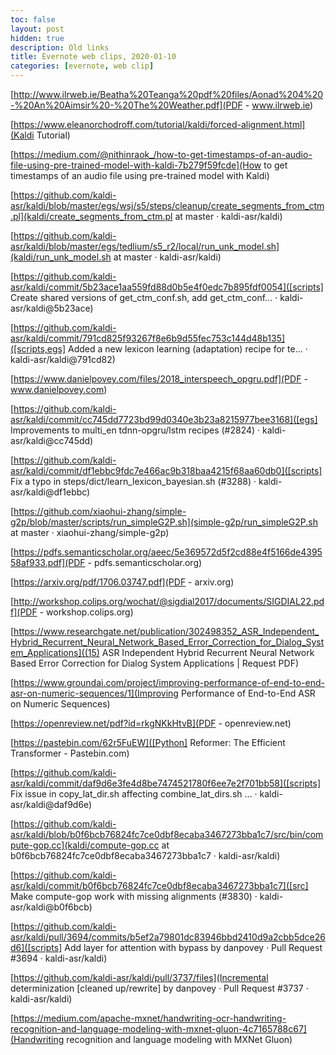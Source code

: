 ```yaml
---
toc: false
layout: post
hidden: true
description: Old links
title: Evernote web clips, 2020-01-10
categories: [evernote, web clip]
---
```


[http://www.ilrweb.ie/Beatha%20Teanga%20pdf%20files/Aonad%204%20-%20An%20Aimsir%20-%20The%20Weather.pdf](PDF - www.ilrweb.ie)

[https://www.eleanorchodroff.com/tutorial/kaldi/forced-alignment.html](Kaldi Tutorial)

[https://medium.com/@nithinraok_/how-to-get-timestamps-of-an-audio-file-using-pre-trained-model-with-kaldi-7b279f59fcde](How to get timestamps of an audio file using pre-trained model with Kaldi)

[https://github.com/kaldi-asr/kaldi/blob/master/egs/wsj/s5/steps/cleanup/create_segments_from_ctm.pl](kaldi/create_segments_from_ctm.pl at master · kaldi-asr/kaldi)

[https://github.com/kaldi-asr/kaldi/blob/master/egs/tedlium/s5_r2/local/run_unk_model.sh](kaldi/run_unk_model.sh at master · kaldi-asr/kaldi)

[https://github.com/kaldi-asr/kaldi/commit/5b23ace1aa559fd88d0b5e4f0edc7b895fdf0054]([scripts] Create shared versions of get_ctm_conf.sh, add get_ctm_conf… · kaldi-asr/kaldi@5b23ace)

[https://github.com/kaldi-asr/kaldi/commit/791cd825f93267f8e6b9d55fec753c144d48b135]([scripts,egs] Added a new lexicon learning (adaptation) recipe for te… · kaldi-asr/kaldi@791cd82)

[https://www.danielpovey.com/files/2018_interspeech_opgru.pdf](PDF - www.danielpovey.com)

[https://github.com/kaldi-asr/kaldi/commit/cc745dd7723bd99d0340e3b23a8215977bee3168]([egs] Improvements to multi_en tdnn-opgru/lstm recipes (#2824) · kaldi-asr/kaldi@cc745dd)

[https://github.com/kaldi-asr/kaldi/commit/df1ebbc9fdc7e466ac9b318baa4215f68aa60db0]([scripts] Fix a typo in steps/dict/learn_lexicon_bayesian.sh (#3288) · kaldi-asr/kaldi@df1ebbc)

[https://github.com/xiaohui-zhang/simple-g2p/blob/master/scripts/run_simpleG2P.sh](simple-g2p/run_simpleG2P.sh at master · xiaohui-zhang/simple-g2p)

[https://pdfs.semanticscholar.org/aeec/5e369572d5f2cd88e4f5166de439558af933.pdf](PDF - pdfs.semanticscholar.org)

[https://arxiv.org/pdf/1706.03747.pdf](PDF - arxiv.org)

[http://workshop.colips.org/wochat/@sigdial2017/documents/SIGDIAL22.pdf](PDF - workshop.colips.org)

[https://www.researchgate.net/publication/302498352_ASR_Independent_Hybrid_Recurrent_Neural_Network_Based_Error_Correction_for_Dialog_System_Applications]((15) ASR Independent Hybrid Recurrent Neural Network Based Error Correction for Dialog System Applications | Request PDF)

[https://www.groundai.com/project/improving-performance-of-end-to-end-asr-on-numeric-sequences/1](Improving Performance of End-to-End ASR on Numeric Sequences)

[https://openreview.net/pdf?id=rkgNKkHtvB](PDF - openreview.net)

[https://pastebin.com/62r5FuEW]([Python] Reformer: The Efficient Transformer - Pastebin.com)

[https://github.com/kaldi-asr/kaldi/commit/daf9d6e3fe4d8be7474521780f6ee7e2f701bb58]([scripts] Fix issue in copy_lat_dir.sh affecting combine_lat_dirs.sh … · kaldi-asr/kaldi@daf9d6e)

[https://github.com/kaldi-asr/kaldi/blob/b0f6bcb76824fc7ce0dbf8ecaba3467273bba1c7/src/bin/compute-gop.cc](kaldi/compute-gop.cc at b0f6bcb76824fc7ce0dbf8ecaba3467273bba1c7 · kaldi-asr/kaldi)

[https://github.com/kaldi-asr/kaldi/commit/b0f6bcb76824fc7ce0dbf8ecaba3467273bba1c7]([src] Make compute-gop work with missing alignments (#3830) · kaldi-asr/kaldi@b0f6bcb)

[https://github.com/kaldi-asr/kaldi/pull/3694/commits/b5ef2a79801dc83946bbd2410d9a2cbb5dce26d6]([scripts] Add layer for attention with bypass by danpovey · Pull Request #3694 · kaldi-asr/kaldi)

[https://github.com/kaldi-asr/kaldi/pull/3737/files](Incremental determinization [cleaned up/rewrite] by danpovey · Pull Request #3737 · kaldi-asr/kaldi)

[https://medium.com/apache-mxnet/handwriting-ocr-handwriting-recognition-and-language-modeling-with-mxnet-gluon-4c7165788c67](Handwriting recognition and language modeling with MXNet Gluon)


